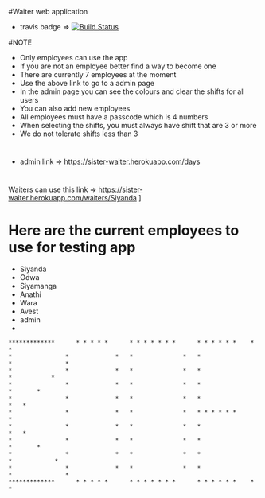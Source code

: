 #Waiter web application
- travis badge =>
[![Build Status](https://travis-ci.org/TaSiya/temp-waiter.svg?branch=master)](https://travis-ci.org/TaSiya/temp-waiter)

#NOTE
- Only employees can use the app
- If you are not an employee better find a way to become one
- There are currently 7 employees at the moment
- Use the above link to go to a admin page
- In the admin page you can see the colours and clear the shifts for all users
- You can also add new employees
- All employees must have a passcode which is 4 numbers
- When selecting the shifts, you must always have shift that are 3 or more
- We do not tolerate shifts less than 3
#
- admin link => https://sister-waiter.herokuapp.com/days 
#
Waiters can use this link => https://sister-waiter.herokuapp.com/waiters/Siyanda
]

# Here are the current employees to use for testing app
- Siyanda
- Odwa
- Siyamanga
- Anathi
- Wara
- Avest
- admin
-
    

    *************      * * * * *      * * * * * * *      * * * * * *    *                   *
    *               *             *   *              *   *                *               *
    *               *             *   *              *   *                  *           *
    *               *             *   *              *   *                    *       *
    *               *             *   *              *   *                      *   *
    *               *             *   *              *   * * * * * *              *
    *               *             *   *              *   *                      *   *
    *               *             *   *              *   *                    *       *
    *               *             *   *              *   *                  *            *
    *               *             *   *              *   *                *               *
    *************      * * * * *      * * * * * * *      * * * * * *    *                   *
